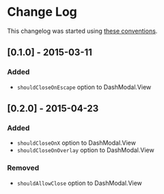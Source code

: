 # Change Log

This changelog was started using [these conventions](http://keepachangelog.com/).

## [0.1.0] - 2015-03-11

### Added

 * `shouldCloseOnEscape` option to DashModal.View

## [0.2.0] - 2015-04-23

### Added

  * `shouldCloseOnX` option to DashModal.View
  * `shouldCloseOnOverlay` option to DashModal.View

### Removed

  * `shouldAllowClose` option to DashModal.View
